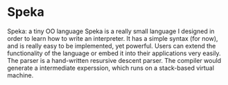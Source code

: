 # Speka
Speka: a tiny OO language
Speka is a really small language I designed in order to learn how to write an interpreter.
It has a simple syntax (for now), and is really easy to be implemented, yet powerful.
Users can extend the functionality of the language or embed it into their applications very easily.
The parser is a hand-written resursive descent parser.
The compiler would generate a intermediate experssion, which runs on a stack-based virtual machine.
